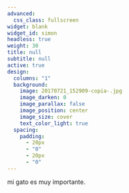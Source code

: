 ```yaml
---
advanced:
  css_class: fullscreen
widget: blank
widget_id: simon
headless: true
weight: 30
title: null
subtitle: null
active: true
design:
  columns: "1"
  background:
    image: 20170721_152909-copia-.jpg
    image_darken: 0
    image_parallax: false
    image_position: center
    image_size: cover
    text_color_light: true
  spacing:
    padding:
      - 20px
      - "0"
      - 20px
      - "0"
---
```

mi gato es muy importante.